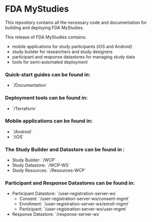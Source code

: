 # FDA MyStudies
This repository contains all the necessary code and documentation for  building and deploying FDA MyStudies. 

This release of FDA MyStudies contains:
- mobile applications for study participants (iOS and Android)
- study builder for researchers and study designers
- participant and response datastores for managing study data
- tools for semi-automated deployment 

### Quick-start guides can be found in:
<ul>
  <li>`/Documentation`
</ul>

### Deployment tools can be found in:
<ul>
  <li>`/Terraform`
</ul>

### Mobile applications can be found in:
<ul>
  <li>`/Android`
  <li>`/iOS`
</ul>

### The Study Builder and Datastore can be found in :
<ul>
  <li>Study Builder: `/WCP`
  <li>Study Datastore: `/WCP-WS`
  <li>Study Resources: `/Resources-WCP` 
</ul>

### Participant and Response Datastores can be found in:
<ul>
<li>Participant Datastore: `/user-registration-server-ws`
  <ul>
    <li>Consent: `/user-registration-server-ws/consent-mgmt`
    <li>Enrollment: `/user-registration-server-ws/enroll-mgmt`
    <li>Participant: `/user-registration-server-ws/user-mgmt`
  </ul>
<li>Response Datastore: `/response-server-ws`
</ul>




